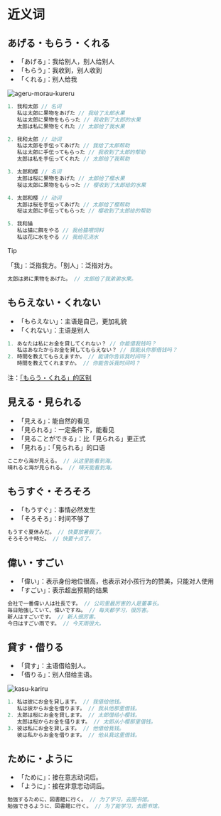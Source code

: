 # 近义词

## あげる・もらう・くれる

- 「あげる」：我给别人，别人给别人
- 「もらう」：我收到，别人收到
- 「くれる」：别人给我

![ageru-morau-kureru](/vocab-compare-ageru-morau-kureru.svg)

```js
1. 我和太郎 // 名词
   私は太郎に果物をあげた // 我给了太郎水果
   私は太郎に果物をもらった // 我收到了太郎的水果
   太郎は私に果物をくれた // 太郎给了我水果

2. 我和太郎 // 动词
   私は太郎を手伝ってあげた // 我给了太郎帮助
   私は太郎に手伝ってもらった // 我收到了太郎的帮助
   太郎は私を手伝ってくれた // 太郎给了我帮助

3. 太郎和樱 // 名词
   太郎は桜に果物をあげた // 太郎给了樱水果
   桜は太郎に果物をもらった // 樱收到了太郎给的水果

4. 太郎和樱 // 动词
   太郎は桜を手伝ってあげた // 太郎给了樱帮助
   桜は太郎に手伝ってもらった // 樱收到了太郎给的帮助

5. 我和猫
   私は猫に餌をやる // 我给猫喂饲料
   私は花に水をやる // 我给花浇水
```

> [!TIP]
>
> 「我」：泛指我方。「别人」：泛指对方。
>
> ```js
> 太郎は弟に果物をあげた。 // 太郎给了我弟弟水果。
> ```

## もらえない・くれない

- 「もらえない」：主语是自己，更加礼貌
- 「くれない」：主语是别人

```js
1. あなたは私にお金を貸してくれない？ // 你能借我钱吗？
   私はあなたからお金を貸してもらえない？ // 我能从你那借钱吗？
2. 時間を教えてもらえますか。 // 能请你告诉我时间吗？
   時間を教えてくれますか。 // 你能告诉我时间吗？
```

注：[「もらう・くれる」的区别](#あげるもらうくれる)

## 見える・見られる

- 「見える」：能自然的看见
- 「見られる」：一定条件下，能看见
- 「見ることができる」：比「見られる」更正式
- 「見れる」：「見られる」的口语

```js
ここから海が見える。 // 从这里能看到海。
晴れると海が見られる。 // 晴天能看到海。
```

## もうすぐ・そろそろ

- 「もうすぐ」：事情必然发生
- 「そろそろ」：时间不够了

```js
もうすぐ夏休みだ。 // 快要放暑假了。
そろそろ十時だ。 // 快要十点了。
```

## 偉い・すごい

- 「偉い」：表示身份地位很高，也表示对小孩行为的赞美，只能对人使用
- 「すごい」：表示超出预期的结果

```js
会社で一番偉い人は社長です。 // 公司里最厉害的人是董事长。
毎日勉強していて、偉いですね。 // 每天都学习，很厉害。
新人はすごいです。 // 新人很厉害。
今日はすごい雨です。 // 今天雨很大。
```

## 貸す・借りる

- 「貸す」：主语借给别人。
- 「借りる」：别人借给主语。

![kasu-kariru](/vocab-compare-kasu-kariru.svg)

```js
1. 私は彼にお金を貸します。 // 我借给他钱。
   私は彼からお金を借ります。 // 我从他那里借钱。
2. 太郎は桜にお金を貸します。 // 太郎借给小樱钱。
   太郎は桜からお金を借ります。 // 太郎从小樱那里借钱。
3. 彼は私にお金を貸します。 // 他借给我钱。
   彼は私からお金を借ります。 // 他从我这里借钱。
```

## ために・ように

- 「ために」：接在意志动词后。
- 「ように」：接在非意志动词后。

```js
勉強するために、図書館に行く。 // 为了学习，去图书馆。
勉強できるように、図書館に行く。 // 为了能学习，去图书馆。
```
